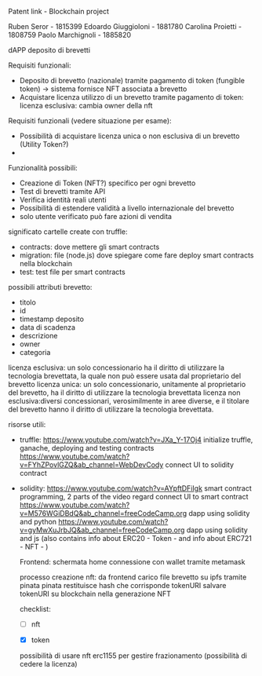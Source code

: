 Patent link - Blockchain project

Ruben Seror - 1815399
Edoardo Giuggioloni - 1881780
Carolina Proietti - 1808759
Paolo Marchignoli - 1885820

dAPP deposito di brevetti 

Requisiti funzionali:
  - Deposito di brevetto (nazionale) tramite pagamento di token (fungible token) -> sistema fornisce NFT associata a brevetto
  - Acquistare licenza utilizzo di un brevetto tramite pagamento di token:
    licenza esclusiva: cambia owner della nft

Requisiti funzionali (vedere situazione per esame):
  - Possibilità di acquistare licenza unica o non esclusiva di un brevetto (Utility Token?)
  - 


 Funzionalità possibili:
  - Creazione di Token (NFT?) specifico per ogni brevetto
  - Test di brevetti tramite API
  - Verifica identità reali utenti
  - Possibilità di estendere validità a livello internazionale del brevetto
  - solo utente verificato può fare azioni di vendita



significato cartelle create con truffle:
  - contracts: dove mettere gli smart contracts
  - migration: file (node.js) dove spiegare come fare deploy smart contracts nella blockchain
  - test: test file per smart contracts 


possibili attributi brevetto:
  - titolo
  - id
  - timestamp deposito
  - data di scadenza
  - descrizione
  - owner
  - categoria

  licenza esclusiva: un solo concessionario ha il diritto di utilizzare la tecnologia brevettata, la quale non può essere usata dal proprietario del brevetto
  licenza unica: un solo concessionario, unitamente al proprietario del brevetto, ha il diritto di utilizzare la tecnologia brevettata
  licenza non esclusiva:diversi concessionari, verosimilmente in aree diverse, e il titolare del brevetto hanno il diritto di utilizzare la tecnologia brevettata.


risorse utili:
  - truffle: 
    https://www.youtube.com/watch?v=JXa_Y-17Oj4 initialize truffle, ganache, deploying and testing contracts
    https://www.youtube.com/watch?v=FYhZPovlGZQ&ab_channel=WebDevCody connect UI to solidity contract

  - solidity: 
    https://www.youtube.com/watch?v=AYpftDFiIgk smart contract programming, 2 parts of the video regard connect UI to smart contract
    https://www.youtube.com/watch?v=M576WGiDBdQ&ab_channel=freeCodeCamp.org dapp using solidity and python
    https://www.youtube.com/watch?v=gyMwXuJrbJQ&ab_channel=freeCodeCamp.org dapp using solidity and js (also contains info about ERC20 - Token - and info about ERC721 - NFT -  )


    Frontend:
    schermata home
    connessione con wallet tramite metamask


    processo creazione nft:
    da frontend carico file brevetto su ipfs tramite pinata
    pinata restituisce hash che corrisponde tokenURI
    salvare tokenURI su blockchain nella generazione NFT


    checklist:
    - [ ] nft
    - [x] token 


    possibilità di usare nft erc1155 per gestire frazionamento (possibilità di cedere la licenza)